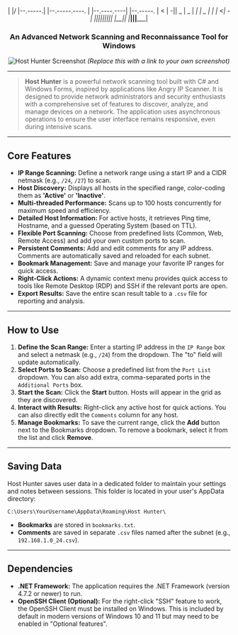 <div align="center">


|  |/  |--.-----.|  |--.-----.----.    |  |--.----.----|  |--.-----.
|     <  |  -||  _  |  _  |   _|    |  _  |   _|  |    <|  -|
||_|||||*||      |__|| |*___|||_____|


### An Advanced Network Scanning and Reconnaissance Tool for Windows

![Host Hunter Screenshot](https://i.imgur.com/FiZHw1x.png) 
*(Replace this with a link to your own screenshot)*

</div>

---

> **Host Hunter** is a powerful network scanning tool built with C# and Windows Forms, inspired by applications like Angry IP Scanner. It is designed to provide network administrators and security enthusiasts with a comprehensive set of features to discover, analyze, and manage devices on a network. The application uses asynchronous operations to ensure the user interface remains responsive, even during intensive scans.

---

## Core Features

* **IP Range Scanning:** Define a network range using a start IP and a CIDR netmask (e.g., `/24`, `/27`) to scan.
* **Host Discovery:** Displays all hosts in the specified range, color-coding them as **'Active'** or **'Inactive'**.
* **Multi-threaded Performance:** Scans up to 100 hosts concurrently for maximum speed and efficiency.
* **Detailed Host Information:** For active hosts, it retrieves Ping time, Hostname, and a guessed Operating System (based on TTL).
* **Flexible Port Scanning:** Choose from predefined lists (Common, Web, Remote Access) and add your own custom ports to scan.
* **Persistent Comments:** Add and edit comments for any IP address. Comments are automatically saved and reloaded for each subnet.
* **Bookmark Management:** Save and manage your favorite IP ranges for quick access.
* **Right-Click Actions:** A dynamic context menu provides quick access to tools like Remote Desktop (RDP) and SSH if the relevant ports are open.
* **Export Results:** Save the entire scan result table to a `.csv` file for reporting and analysis.

---

## How to Use

1.  **Define the Scan Range:** Enter a starting IP address in the `IP Range` box and select a netmask (e.g., `/24`) from the dropdown. The "to" field will update automatically.
2.  **Select Ports to Scan:** Choose a predefined list from the `Port List` dropdown. You can also add extra, comma-separated ports in the `Additional Ports` box.
3.  **Start the Scan:** Click the **Start** button. Hosts will appear in the grid as they are discovered.
4.  **Interact with Results:** Right-click any active host for quick actions. You can also directly edit the `Comments` column for any host.
5.  **Manage Bookmarks:** To save the current range, click the **Add** button next to the Bookmarks dropdown. To remove a bookmark, select it from the list and click **Remove**.

---

## Saving Data

Host Hunter saves user data in a dedicated folder to maintain your settings and notes between sessions. This folder is located in your user's AppData directory:

`C:\Users\YourUsername\AppData\Roaming\Host Hunter\`

* **Bookmarks** are stored in `bookmarks.txt`.
* **Comments** are saved in separate `.csv` files named after the subnet (e.g., `192.168.1.0_24.csv`).

---

## Dependencies

* **.NET Framework:** The application requires the .NET Framework (version 4.7.2 or newer) to run.
* **OpenSSH Client (Optional):** For the right-click "SSH" feature to work, the OpenSSH Client must be installed on Windows. This is included by default in modern versions of Windows 10 and 11 but may need to be enabled in "Optional features".
